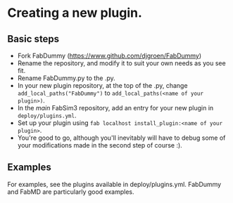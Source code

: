 # Creating a new plugin.

## Basic steps

* Fork FabDummy (https://www.github.com/djgroen/FabDummy)
* Rename the repository, and modify it to suit your own needs as you see fit.
* Rename FabDummy.py to the <name of your plugin>.py.
* In your new plugin repository, at the top of the <name of your plugin>.py, change `add_local_paths("FabDummy")` to `add_local_paths(<name of your plugin>)`.
* In the *main* FabSim3 repository, add an entry for your new plugin in `deploy/plugins.yml`.
* Set up your plugin using `fab localhost install_plugin:<name of your plugin>`.
* You're good to go, although you'll inevitably will have to debug some of your modifications made in the second step of course :).

## Examples

For examples, see the plugins available in deploy/plugins.yml. 
FabDummy and FabMD are particularly good examples.
